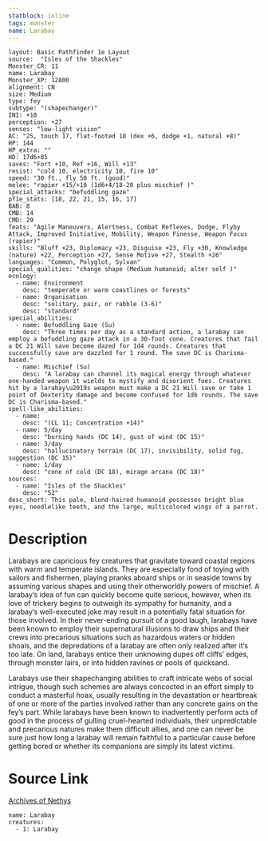 ```yaml
---
statblock: inline
tags: monster
name: Larabay
---
```

```statblock
layout: Basic Pathfinder 1e Layout
source:  "Isles of the Shackles"
Monster_CR: 11
name: Larabay
Monster_XP: 12800
alignment: CN
size: Medium
type: fey
subtype: "(shapechanger)"
INI: +10
perception: +27
senses: "low-light vision"
AC: "25, touch 17, flat-footed 18 (dex +6, dodge +1, natural +8)"
HP: 144
HP_extra: ""
HD: 17d6+85
saves: "Fort +10, Ref +16, Will +13"
resist: "cold 10, electricity 10, fire 10"
speed: "30 ft., fly 50 ft. (good)"
melee: "rapier +15/+10 (1d6+4/18-20 plus mischief )"
special_attacks: "befuddling gaze"
pf1e_stats: [18, 22, 21, 15, 16, 17]
BAB: 8
CMB: 14
CMD: 29
feats: "Agile Maneuvers, Alertness, Combat Reflexes, Dodge, Flyby Attack, Improved Initiative, Mobility, Weapon Finesse, Weapon Focus (rapier)"
skills: "Bluff +23, Diplomacy +23, Disguise +23, Fly +30, Knowledge (nature) +22, Perception +27, Sense Motive +27, Stealth +26"
languages: "Common, Polyglot, Sylvan"
special_qualities: "change shape (Medium humanoid; alter self )"
ecology:
  - name: Environment
    desc: "temperate or warm coastlines or forests"
  - name: Organisation
    desc: "solitary, pair, or rabble (3-6)"
    desc: "standard"
special_abilities:
  - name: Befuddling Gaze (Su)
    desc: "Three times per day as a standard action, a larabay can employ a befuddling gaze attack in a 30-foot cone. Creatures that fail a DC 21 Will save become dazed for 1d4 rounds. Creatures that successfully save are dazzled for 1 round. The save DC is Charisma-based."
  - name: Mischief (Su)
    desc: "A larabay can channel its magical energy through whatever one-handed weapon it wields to mystify and disorient foes. Creatures hit by a larabay\u2019s weapon must make a DC 21 Will save or take 1 point of Dexterity damage and become confused for 1d6 rounds. The save DC is Charisma-based."
spell-like_abilities:
  - name:
    desc: "(CL 11; Concentration +14)"
  - name: 5/day
    desc: "burning hands (DC 14), gust of wind (DC 15)"
  - name: 3/day
    desc: "hallucinatory terrain (DC 17), invisibility, solid fog, suggestion (DC 15)"
  - name: 1/day
    desc: "cone of cold (DC 18), mirage arcana (DC 18)"
sources:
  - name: "Isles of the Shackles"
    desc: "52"
desc_short: This pale, blond-haired humanoid possesses bright blue eyes, needlelike teeth, and the large, multicolored wings of a parrot.
```
# Description
Larabays are capricious fey creatures that gravitate toward coastal regions with warm and temperate islands. They are especially fond of toying with sailors and fishermen, playing pranks aboard ships or in seaside towns by assuming various shapes and using their otherworldly powers of mischief. A larabay’s idea of fun can quickly become quite serious, however, when its love of trickery begins to outweigh its sympathy for humanity, and a larabay’s well-executed joke may result in a potentially fatal situation for those involved. In their never-ending pursuit of a good laugh, larabays have been known to employ their supernatural illusions to draw ships and their crews into precarious situations such as hazardous waters or hidden shoals, and the depredations of a larabay are often only realized after it’s too late. On land, larabays entice their unknowing dupes off cliffs’ edges, through monster lairs, or into hidden ravines or pools of quicksand.

Larabays use their shapechanging abilities to craft intricate webs of social intrigue, though such schemes are always concocted in an effort simply to conduct a masterful hoax, usually resulting in the devastation or heartbreak of one or more of the parties involved rather than any concrete gains on the fey’s part. While larabays have been known to inadvertently perform acts of good in the process of gulling cruel-hearted individuals, their unpredictable and precarious natures make them difficult allies, and one can never be sure just how long a larabay will remain faithful to a particular cause before getting bored or whether its companions are simply its latest victims.
# Source Link
[Archives of Nethys](https://aonprd.com/MonsterDisplay.aspx?ItemName=Larabay)
```encounter-table
name: Larabay
creatures:
  - 1: Larabay
```
